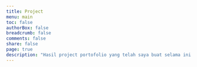 ```yaml
---
title: Project
menu: main
toc: false
authorBox: false
breadcrumb: false
comments: false
share: false
page: true
description: "Hasil project portofolio yang telah saya buat selama ini."
---
```

